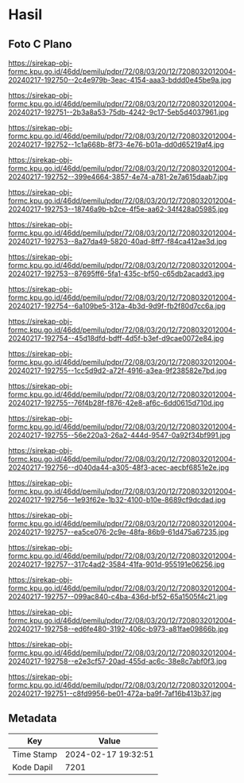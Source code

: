 # Hasil

## Foto C Plano

https://sirekap-obj-formc.kpu.go.id/46dd/pemilu/pdpr/72/08/03/20/12/7208032012004-20240217-192750--2c4e979b-3eac-4154-aaa3-bddd0e45be9a.jpg

https://sirekap-obj-formc.kpu.go.id/46dd/pemilu/pdpr/72/08/03/20/12/7208032012004-20240217-192751--2b3a8a53-75db-4242-9c17-5eb5d4037961.jpg

https://sirekap-obj-formc.kpu.go.id/46dd/pemilu/pdpr/72/08/03/20/12/7208032012004-20240217-192752--1c1a668b-8f73-4e76-b01a-dd0d65219af4.jpg

https://sirekap-obj-formc.kpu.go.id/46dd/pemilu/pdpr/72/08/03/20/12/7208032012004-20240217-192752--399e4664-3857-4e74-a781-2e7a615daab7.jpg

https://sirekap-obj-formc.kpu.go.id/46dd/pemilu/pdpr/72/08/03/20/12/7208032012004-20240217-192753--18746a9b-b2ce-4f5e-aa62-34f428a05985.jpg

https://sirekap-obj-formc.kpu.go.id/46dd/pemilu/pdpr/72/08/03/20/12/7208032012004-20240217-192753--8a27da49-5820-40ad-8ff7-f84ca412ae3d.jpg

https://sirekap-obj-formc.kpu.go.id/46dd/pemilu/pdpr/72/08/03/20/12/7208032012004-20240217-192753--87695ff6-5fa1-435c-bf50-c65db2acadd3.jpg

https://sirekap-obj-formc.kpu.go.id/46dd/pemilu/pdpr/72/08/03/20/12/7208032012004-20240217-192754--6a109be5-312a-4b3d-9d9f-fb2f80d7cc6a.jpg

https://sirekap-obj-formc.kpu.go.id/46dd/pemilu/pdpr/72/08/03/20/12/7208032012004-20240217-192754--45d18dfd-bdff-4d5f-b3ef-d9cae0072e84.jpg

https://sirekap-obj-formc.kpu.go.id/46dd/pemilu/pdpr/72/08/03/20/12/7208032012004-20240217-192755--1cc5d9d2-a72f-4916-a3ea-9f238582e7bd.jpg

https://sirekap-obj-formc.kpu.go.id/46dd/pemilu/pdpr/72/08/03/20/12/7208032012004-20240217-192755--76f4b28f-f876-42e8-af6c-6dd0615d710d.jpg

https://sirekap-obj-formc.kpu.go.id/46dd/pemilu/pdpr/72/08/03/20/12/7208032012004-20240217-192755--56e220a3-26a2-444d-9547-0a92f34bf991.jpg

https://sirekap-obj-formc.kpu.go.id/46dd/pemilu/pdpr/72/08/03/20/12/7208032012004-20240217-192756--d040da44-a305-48f3-acec-aecbf6851e2e.jpg

https://sirekap-obj-formc.kpu.go.id/46dd/pemilu/pdpr/72/08/03/20/12/7208032012004-20240217-192756--1e93f62e-1b32-4100-b10e-8689cf9dcdad.jpg

https://sirekap-obj-formc.kpu.go.id/46dd/pemilu/pdpr/72/08/03/20/12/7208032012004-20240217-192757--ea5ce076-2c9e-48fa-86b9-61d475a67235.jpg

https://sirekap-obj-formc.kpu.go.id/46dd/pemilu/pdpr/72/08/03/20/12/7208032012004-20240217-192757--317c4ad2-3584-41fa-901d-955191e06256.jpg

https://sirekap-obj-formc.kpu.go.id/46dd/pemilu/pdpr/72/08/03/20/12/7208032012004-20240217-192757--099ac840-c4ba-436d-bf52-65a1505f4c21.jpg

https://sirekap-obj-formc.kpu.go.id/46dd/pemilu/pdpr/72/08/03/20/12/7208032012004-20240217-192758--ed6fe480-3192-406c-b973-a81fae09866b.jpg

https://sirekap-obj-formc.kpu.go.id/46dd/pemilu/pdpr/72/08/03/20/12/7208032012004-20240217-192758--e2e3cf57-20ad-455d-ac6c-38e8c7abf0f3.jpg

https://sirekap-obj-formc.kpu.go.id/46dd/pemilu/pdpr/72/08/03/20/12/7208032012004-20240217-192751--c8fd9956-be01-472a-ba9f-7af16b413b37.jpg


## Metadata

| Key        | Value               |
| ---------- | ------------------- |
| Time Stamp | 2024-02-17 19:32:51 |
| Kode Dapil | 7201                |



